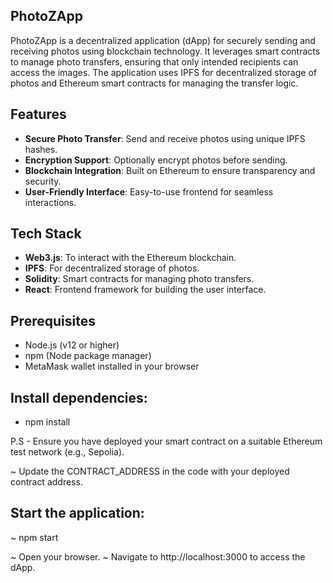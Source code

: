 ## PhotoZApp

PhotoZApp is a decentralized application (dApp) for securely sending and receiving photos using blockchain technology. It leverages smart contracts to manage photo transfers, ensuring that only intended recipients can access the images. The application uses IPFS for decentralized storage of photos and Ethereum smart contracts for managing the transfer logic.

## Features

- **Secure Photo Transfer**: Send and receive photos using unique IPFS hashes.
- **Encryption Support**: Optionally encrypt photos before sending.
- **Blockchain Integration**: Built on Ethereum to ensure transparency and security.
- **User-Friendly Interface**: Easy-to-use frontend for seamless interactions.

## Tech Stack

- **Web3.js**: To interact with the Ethereum blockchain.
- **IPFS**: For decentralized storage of photos.
- **Solidity**: Smart contracts for managing photo transfers.
- **React**: Frontend framework for building the user interface.


## Prerequisites

- Node.js (v12 or higher)
- npm (Node package manager)
- MetaMask wallet installed in your browser

## Install dependencies:

- npm install

P.S - Ensure you have deployed your smart contract on a suitable Ethereum test network (e.g., Sepolia).

~ Update the CONTRACT_ADDRESS in the code with your deployed contract address.


## Start the application:

~ npm start

~ Open your browser.
~ Navigate to http://localhost:3000 to access the dApp.



